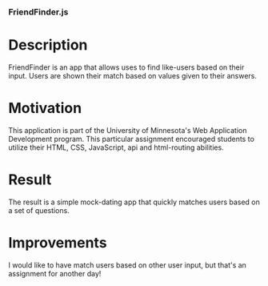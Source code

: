 ### FriendFinder.js ###

# Description #
FriendFinder is an app that allows uses to find like-users based on their input. Users are shown their match based on values given to their answers.

# Motivation #
This application is part of the University of Minnesota's Web Application Development program. This particular assignment encouraged students to utilize their HTML, CSS, JavaScript, api and html-routing abilities. 

# Result #
The result is a simple mock-dating app that quickly matches users based on a set of questions.

# Improvements #
I would like to have match users based on other user input, but that's an assignment for another day!

 
